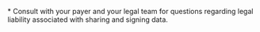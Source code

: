 \* Consult with your payer and your legal team for questions regarding legal liability associated with sharing and signing data.